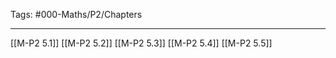 Tags: #000-Maths/P2/Chapters 

---
[[M-P2 5.1]]
[[M-P2 5.2]]
[[M-P2 5.3]]
[[M-P2 5.4]]
[[M-P2 5.5]]
